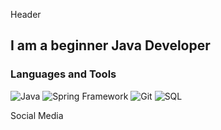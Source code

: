 Header

## I am a beginner Java Developer

### Languages and Tools
![Java](https://img.shields.io/badge/Java-000000?style=for-the-badge&logo=oracle&logoColor=ff2700)
![Spring Framework](https://img.shields.io/badge/Spring-ffffff?style=for-the-badge&logo=Spring&logoColor=75e935)
![Git](https://img.shields.io/badge/Git-ffffff?style=for-the-badge&logo=Git&logoColor=ff4600)
![SQL](https://img.shields.io/badge/SQL-000000?style=for-the-badge&logo=mysql&logoColor=ffffff)

Social Media
